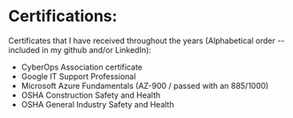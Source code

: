 # Certifications:
Certificates that I have received throughout the years (Alphabetical order -- included in my github and/or LinkedIn):

- CyberOps Association certificate
- Google IT Support Professional
- Microsoft Azure Fundamentals (AZ-900 / passed with an 885/1000)
- OSHA Construction Safety and Health
- OSHA General Industry Safety and Health
